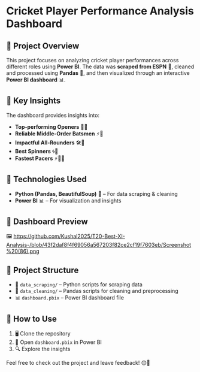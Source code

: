 # Cricket Player Performance Analysis Dashboard

## 📌 Project Overview  
This project focuses on analyzing cricket player performances across different roles using **Power BI**. The data was **scraped from ESPN** 🏏, cleaned and processed using **Pandas** 🐍, and then visualized through an interactive **Power BI dashboard** 📊.  

## 💊 Key Insights  
The dashboard provides insights into:  
- **Top-performing Openers** 🏏🔥  
- **Reliable Middle-Order Batsmen** ⚡🏏  
- **Impactful All-Rounders** 🛠️🏏  
- **Best Spinners** 🌀🎯  
- **Fastest Pacers** ⚡🏃💨  

## 🔧 Technologies Used  
- **Python (Pandas, BeautifulSoup)** 🐍 – For data scraping & cleaning  
- **Power BI** 📊 – For visualization and insights  

## 📸 Dashboard Preview  
🖼️ https://github.com/Kushal2025/T20-Best-XI-Analysis-/blob/43f2daf8f4f69056a567203f82ce2cf19f7603eb/Screenshot%20(86).png 

## 📂 Project Structure  
- 📁 `data_scraping/` – Python scripts for scraping data  
- 📁 `data_cleaning/` – Pandas scripts for cleaning and preprocessing  
- 📊 `dashboard.pbix` – Power BI dashboard file  

## 🚀 How to Use  
1. 🖥️ Clone the repository  
2. 📂 Open `dashboard.pbix` in Power BI  
3. 🔍 Explore the insights  

Feel free to check out the project and leave feedback! 😊🎉  
